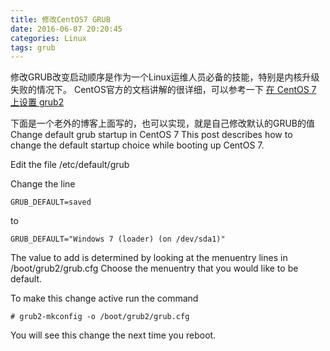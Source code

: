 ```yaml
---
title: 修改CentOS7 GRUB
date: 2016-06-07 20:20:45
categories: Linux
tags: grub
---
```


修改GRUB改变启动顺序是作为一个Linux运维人员必备的技能，特别是内核升级失败的情况下。
CentOS官方的文档讲解的很详细，可以参考一下
[在 CentOS 7 上设置 grub2](https://wiki.centos.org/zh/HowTos/Grub2)

<!--more-->
下面是一个老外的博客上面写的，也可以实现，就是自己修改默认的GRUB的值
Change default grub startup in CentOS 7
This post describes how to change the default startup choice while booting up CentOS 7.

Edit the file /etc/default/grub

Change the line
```
GRUB_DEFAULT=saved
```
to
```
GRUB_DEFAULT="Windows 7 (loader) (on /dev/sda1)"
```

The value to add is determined by looking at the menuentry lines in /boot/grub2/grub.cfg
Choose the menuentry that you would like to be default.

To make this change active run the command
```
# grub2-mkconfig -o /boot/grub2/grub.cfg
```
You will see this change the next time you reboot.
